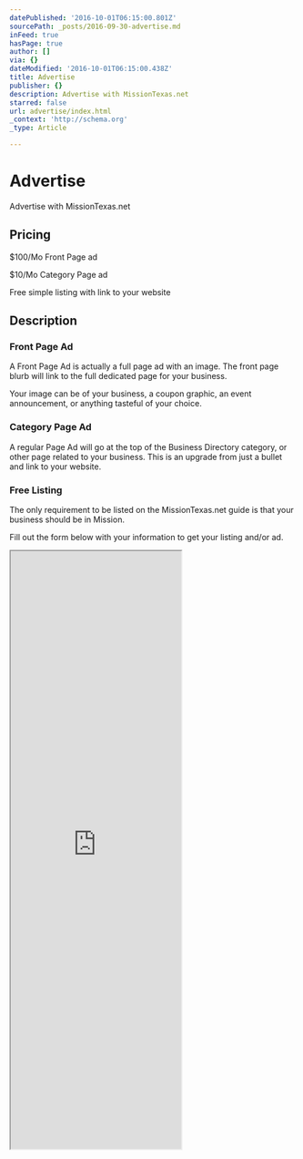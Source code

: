 ```yaml
---
datePublished: '2016-10-01T06:15:00.801Z'
sourcePath: _posts/2016-09-30-advertise.md
inFeed: true
hasPage: true
author: []
via: {}
dateModified: '2016-10-01T06:15:00.438Z'
title: Advertise
publisher: {}
description: Advertise with MissionTexas.net
starred: false
url: advertise/index.html
_context: 'http://schema.org'
_type: Article

---
```

# Advertise

Advertise with MissionTexas.net

## Pricing

$100/Mo Front Page ad

$10/Mo Category Page ad

Free simple listing with link to your website

## Description

### Front Page Ad

A Front Page Ad is actually a full page ad with an image. The front page blurb will link to the full dedicated page for your business.

Your image can be of your business, a coupon graphic, an event announcement, or anything tasteful of your choice.

### Category Page Ad

A regular Page Ad will go at the top of the Business Directory category, or other page related to your business. This is an upgrade from just a bullet and link to your website.

### Free Listing

The only requirement to be listed on the MissionTexas.net guide is that your business should be in Mission.

Fill out the form below with your information to get your listing and/or ad.

<iframe src="https://the-grid.github.io/ed-userhtml/?g=eJwlzkkOwiAUANCrkH-AMnSwNaUmGg9g4gUY_hcWBAIkXl-j67d5e6RqErJ39D1oOAkBLGB8ha5BCjUD-7nN1WPV8NVWnYbQe2lnzk0pQ0um9hYQ--By4pZTrulyf1xvT61GWudxkx7dMjlH2-oFOYV-mSRZK-DY-X9wfAAWiSwk" height="1050" style=""></iframe>